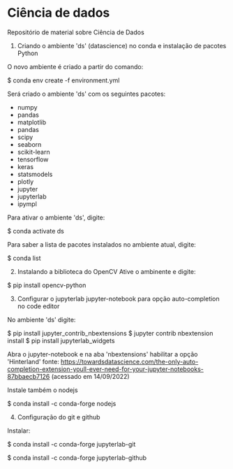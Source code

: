 # Ciência de dados
Repositório de material sobre Ciência de Dados

1) Criando o ambiente 'ds' (datascience) no conda e instalação de pacotes Python

O novo ambiente é criado a partir do comando:

$ conda env create -f environment.yml

Será criado o ambiente 'ds' com os seguintes pacotes:
 - numpy
 - pandas
 - matplotlib
 - pandas
 - scipy
 - seaborn
 - scikit-learn
 - tensorflow
 - keras
 - statsmodels
 - plotly
 - jupyter
 - jupyterlab
 - ipympl
 

Para ativar o ambiente 'ds', digite:

$ conda activate ds

Para saber a lista de pacotes instalados no ambiente atual, digite:

$ conda list

2) Instalando a biblioteca do OpenCV
Ative o ambinente e digite:

$ pip install opencv-python

3) Configurar o jupyterlab jupyter-notebook para opção auto-completion no code editor

No ambiente 'ds' digite:

$ pip install jupyter_contrib_nbextensions
$ jupyter contrib nbextension install
$ pip install jupyterlab_widgets

Abra o jupyter-notebook e na aba 'nbextensions' habilitar a opção 'Hinterland'
fonte: https://towardsdatascience.com/the-only-auto-completion-extension-youll-ever-need-for-your-jupyter-notebooks-87bbaecb7126 (acessado em 14/09/2022)

Instale também o nodejs

$ conda install -c conda-forge nodejs

4) Configuração do git e github

Instalar: 

$ conda install -c conda-forge jupyterlab-git

$ conda install -c conda-forge jupyterlab-github
 
